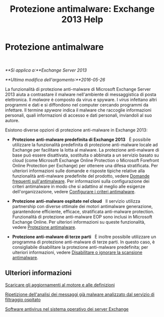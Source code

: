 ﻿---
title: 'Protezione antimalware: Exchange 2013 Help'
TOCTitle: Protezione antimalware
ms:assetid: a4b34f3b-5648-4d18-ac80-c2af4fa6cb7e
ms:mtpsurl: https://technet.microsoft.com/it-it/library/JJ150547(v=EXCHG.150)
ms:contentKeyID: 50481358
ms.date: 05/22/2018
mtps_version: v=EXCHG.150
ms.translationtype: MT
---

# Protezione antimalware

 

_**Si applica a:**Exchange Server 2013_

_**Ultima modifica dell'argomento:**2016-05-26_

La funzionalità di protezione anti-malware di Microsoft Exchange Server 2013 aiuta a contrastare il malware nell'ambiente di messaggistica di posta elettronica. Il *malware* è composto da virus e spyware. I *virus* infettano altri programmi e dati e si diffondono nel computer cercando programmi da infettare. Il termine *spyware* indica il malware che raccoglie informazioni personali, quali informazioni di accesso e dati personali, inviandoli al suo autore.

Esistono diverse opzioni di protezione anti-malware in Exchange 2013:

  - **Protezione anti-malware predefinita di Exchange 2013**   È possibile utilizzare la funzionalità predefinita di protezione anti-malware locale ad Exchange per facilitare la lotta al malware. La protezione anti-malware di base può essere disattivata, sostituita o abbinata a un servizio basato su cloud (come Microsoft Exchange Online Protection o Microsoft Forefront Online Protection per Exchange) per ottenere una difesa stratificata. Per ulteriori informazioni sulle domande e risposte tipiche relative alla funzionalità anti-malware predefinite del prodotto, vedere [Domande frequenti sull'antimalware](anti-malware-faq-exchange-2013-help.md). Per informazioni sulla configurazione dei criteri antimalware in modo che si adattino al meglio alle esigenze dell'organizzazione, vedere [Configurare i criteri antimalware](configure-anti-malware-policies-exchange-2013-help.md).

  - **Protezione anti-malware ospitate nel cloud**   Il servizio utilizza partnership con diverse ottimale dei motori antimalware generazione, garantendone efficiente, efficace, stratificata anti-malware protection. Funzionalità di protezione anti-malware EOP sono inclusi in Microsoft Exchange Online. Per ulteriori informazioni su queste funzionalità, vedere [Protezione antimalware](https://technet.microsoft.com/it-it/library/jj200669\(v=exchg.150\)).

  - **Protezione anti-malware di terze parti**   È inoltre possibile utilizzare un programma di protezione anti-malware di terze parti. In questo caso, è consigliabile disabilitare la protezione anti-malware predefinita; per ulteriori informazioni, vedere [Disabilitare o ignorare la scansione antimalware](disable-or-bypass-anti-malware-scanning-exchange-2013-help.md).

## Ulteriori informazioni

[Scaricare gli aggiornamenti al motore e alle definizioni](download-engine-and-definition-updates-exchange-2013-help.md)

[Ripetizione dell'analisi dei messaggi già malware analizzato dal servizio di filtraggio ospitato](rescan-messages-already-malware-scanned-by-the-hosted-filtering-service-exchange-2013-help.md)

[Software antivirus nel sistema operativo dei server Exchange](anti-virus-software-in-the-operating-system-on-exchange-servers-exchange-2013-help.md)

